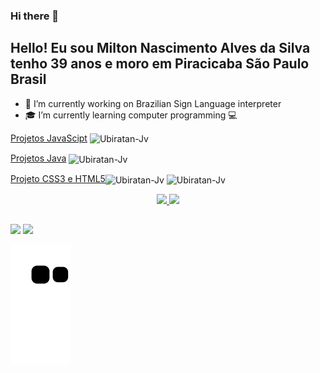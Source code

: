 ### Hi there 👋

<!--
**miltonnotforyou/miltonnotforyou** is a ✨ _special_ ✨ repository because its `README.md` (this file) appears on your GitHub profile.

Here are some ideas to get you started:

- 🔭 I’m currently working on ...
- 🌱 I’m currently learning ...
- 👯 I’m looking to collaborate on ...
- 🤔 I’m looking for help with ...
- 💬 Ask me about ...
- 📫 How to reach me: ...
- 😄 Pronouns: ...
- ⚡ Fun fact: ...
-->
## Hello! Eu sou Milton Nascimento Alves da Silva tenho 39 anos e moro em Piracicaba São Paulo Brasil

- 🔭 I’m currently working on Brazilian Sign Language interpreter
- :mortar_board: I’m currently learning computer programming :computer:


[Projetos JavaScipt](https://github.com/miltonnotforyou/dio-desafio-github-primeiro-repositorio/tree/main/Projetos%20javaScript)
<img align="center" alt="Ubiratan-Jv" height="30" width="40" src="https://cdn.jsdelivr.net/gh/devicons/devicon/icons/javascript/javascript-original.svg" />          

[Projetos Java](https://github.com/miltonnotforyou/dio-java-basico/tree/master)
<img align="center" alt="Ubiratan-Jv" height="30" width="40" src="https://cdn.jsdelivr.net/gh/devicons/devicon/icons/java/java-original.svg" />

[Projeto CSS3 e HTML5](https://github.com/miltonnotforyou/Curso-de-HTML5-e-CSS3)<img align="center" alt="Ubiratan-Jv" height="30" width="40" img src="https://cdn.jsdelivr.net/gh/devicons/devicon/icons/html5/html5-original-wordmark.svg" /> <img align="center" alt="Ubiratan-Jv" height="30" width="40" img src="https://cdn.jsdelivr.net/gh/devicons/devicon/icons/css3/css3-original-wordmark.svg" />

<div align="center">
  <a href="https://github.com/miltonnotforyou">
  <img height="160em" src="https://github-readme-stats.vercel.app/api?username=miltonnotforyou&show_icons=true&theme=radical&include_all_commits=true&count_private=true"/>
  <img height="160em" src="https://github-readme-stats.vercel.app/api/top-langs/?username=miltonnotforyou&layout=compact&langs_count=7&theme=radical"/>

</div>

##

<div> 
 <a href = "mailto:mnsilva25@gmail.com"><img src="https://img.shields.io/badge/-Gmail-%23333?style=for-the-badge&logo=gmail&logoColor=white" target="_blank"></a>
  <a href="https://www.linkedin.com/in/milton-nascimento-alves-da-silva-7a3bb7143/" target="_blank"><img src="https://img.shields.io/badge/-LinkedIn-%230077B5?style=for-the-badge&logo=linkedin&logoColor=white" target="_blank"></a> 
 
  ![Snake animation](https://github.com/miltonnotforyou/miltonnotforyou/blob/output/github-contribution-grid-snake.svg)
 
</div>
